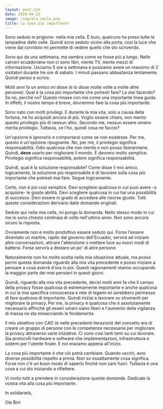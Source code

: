 ```yaml
---
layout: post.njk
date: 2019-04-23
image: /img/ola_smile.png
title: La cosa più importante
---
```

Sono seduto in prigione- nella mia cella. È buio, qualcuno ha preso tutte le lampadine dalle celle.
Quindi sono seduto vicino alla porta, così la luce che viene dal corridoio mi permette di vedere quello che sto scrivendo.

Sono qui da una settimana, ma sembra come se fosse più a lungo. Nelle carceri ecuadoriane non ci sono libri, niente TV, niente mezzi di informazione. Usciamo 5 ore a settimana e possiamo avere un massimo di 2 visitatori durante tre ore di sabato. I minuti passano abbastanza lentamente. Quindi penso e scrivo.

Molti anni fa un amico mi disse (e lo disse molte volte a molte altre persone):
Qual è la cosa più importante che potresti fare? La stai facendo? Se no, perché no? 
Questo rimase con me come una importante linea guida. In effetti, il nostro tempo è breve, dovremmo fare la cosa più importante.

Sono nato con molti privilegi. E durante la mia vita, solo a causa della fortuna, ne ho acquisiti ancora di più.
Voglio essere chiaro, non merito questo privilegio più di nessun altro.
Secondo me, nessun essere umano merita privilegio. Tuttavia, ce l'ho, quindi cosa ne faccio?

Un'opzione è ignorarlo e comportarsi come se non esistesse. Per me, questo è un'opzione ripugnante. 
No, per me, il privilegio significa responsabilità. Odio qualcosa che non merito e non posso liberarmene. Quindi, **devo** usarlo per migliorare il mondo. 
È davvero molto semplice. Privilegio significa responsabilità, potere significa responsabilità.

Quindi, qual è la soluzione responsabile? Come disse il mio amico, logicamente, la soluzione più responsabile è di lavorare sulla cosa più importante che potresti mai fare. Segue logicamente.

Certo, non è poi così semplice. Devi scegliere qualcosa in cui puoi avere -o acquisire- le giuste abilità. Devi scegliere qualcosa in cui hai una possibilità di successo.
Devi essere in grado di accedere alle risorse giuste. Tutti queste considerazioni derivano dalle domande originali.

Seduto qui nella mia cella, mi pongo la domanda. Nello stesso modo in cui me lo sono chiesto centinaia di volte nell'ultimo anno. Non sono ancora sicuro la risposta.

Ovviamente non è molto produttivo essere seduto qui. Forse l'essere diventato un martire,
rapito dal governo dell'Ecuador, servirà ad iniziare altre conversazioni, attirare l'attenzione o mettere luce su nuovi modi di battersi. Forse servirà a destare un po' di altre persone.

Naturalmente non ho molta scelta nella mia situazione attuale, ma posso pormi questa domanda riguardo alla mia vita precedente e posso iniziare a pensare a cosa averrà d'ora in poi.
Questi ragionamenti stanno occupando la maggior parte dei miei pensieri in questi giorni.

Quindi, riguardo alla mia vita precedente, decisi molti anni fa che il campo della privacy
fosse qualcosa di estremamente importante e anche qualcosa in cui la mia specifica conoscenza e rete di legami mi avrebbero permesso di fare qualcosa di importante.
Quindi iniziai a lavorare su strumenti per migliorare la privacy. Per me, la privacy è qualcosa che è assolutamente necessario affinché gli esseri umani siano liberi e l'aumento della vigilanza di massa ne sta minacciando le fondamenta.

Il mio obiettivo con CAD (e nelle precedenti iterazioni) del concetto era di creare un gruppo
di persone con le competenze necessarie per migliorare la privacy attraverso varie iniziative. Ci sono così tanti temi su cui lavorare. Sia protocolli hardware e software
che implementazioni, infrastruttura e sistemi per l'utente finale. E noi eravamo appena all'inizio.

La cosa più importante è che ciò potrà cambiare. Quando uscirò, avrò diverse possibilità rispetto a prima. Non so essattamente cosa significa. Forse non c'è un buon modo di saperlo finché non sarò fuori. Tuttavia è una cosa a cui sto iniziando a riflettere.

Vi invito tutti a prendere in considerazione queste domande. Dedicate la vostra vita alla cosa più importante.

In solidarietà,

Ola Bini
